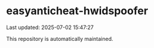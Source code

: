 # easyanticheat-hwidspoofer

Last updated: 2025-07-02 15:47:27

This repository is automatically maintained.
